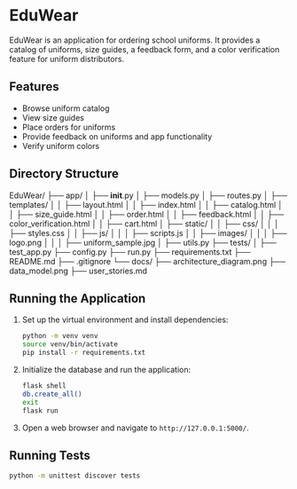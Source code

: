 # EduWear

EduWear is an application for ordering school uniforms. It provides a catalog of uniforms, size guides, a feedback form, and a color verification feature for uniform distributors.

## Features

- Browse uniform catalog
- View size guides
- Place orders for uniforms
- Provide feedback on uniforms and app functionality
- Verify uniform colors

## Directory Structure

EduWear/
├── app/
│   ├── __init__.py
│   ├── models.py
│   ├── routes.py
│   ├── templates/
│   │   ├── layout.html
│   │   ├── index.html
│   │   ├── catalog.html
│   │   ├── size_guide.html
│   │   ├── order.html
│   │   ├── feedback.html
│   │   ├── color_verification.html
│   │   ├── cart.html
│   ├── static/
│   │   ├── css/
│   │   │   ├── styles.css
│   │   ├── js/
│   │   │   ├── scripts.js
│   │   ├── images/
│   │   │   ├── logo.png
│   │   │   ├── uniform_sample.jpg
│   ├── utils.py
├── tests/
│   ├── test_app.py
├── config.py
├── run.py
├── requirements.txt
├── README.md
├── .gitignore
└── docs/
    ├── architecture_diagram.png
    ├── data_model.png
    ├── user_stories.md

## Running the Application

1. Set up the virtual environment and install dependencies:
    ```sh
    python -m venv venv
    source venv/bin/activate
    pip install -r requirements.txt
    ```

2. Initialize the database and run the application:
    ```sh
    flask shell
    db.create_all()
    exit
    flask run
    ```

3. Open a web browser and navigate to `http://127.0.0.1:5000/`.

## Running Tests

```sh
python -m unittest discover tests



